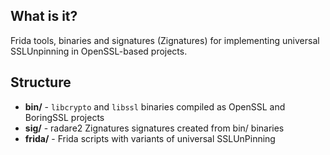 ## What is it?

Frida tools, binaries and signatures (Zignatures) for implementing universal SSLUnpinning in OpenSSL-based projects.

## Structure

- **bin/** - `libcrypto` and `libssl` binaries compiled as OpenSSL and BoringSSL projects
- **sig/** - radare2 Zignatures signatures created from bin/ binaries
- **frida/** - Frida scripts with variants of universal SSLUnPinning